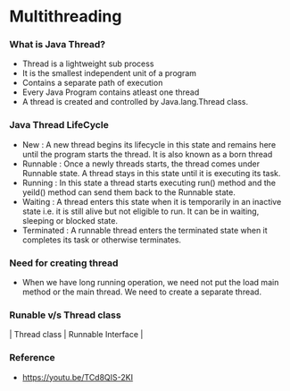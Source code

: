 # Multithreading


### What is Java Thread?
- Thread is a lightweight sub process
- It is the smallest independent unit of a program
- Contains a separate path of execution
- Every Java Program contains atleast one thread
- A thread is created and controlled by Java.lang.Thread class.

### Java Thread LifeCycle
- New : A new thread begins its lifecycle in this state and remains here until the program starts the thread. It is also known as a born thread
- Runnable : Once a newly threads starts, the thread comes under Runnable state. A thread stays in this state until it is executing its task.
- Running : In this state a thread starts executing run() method and the yeild() method can send them back to the Runnable state.
- Waiting : A thread enters this state when it is temporarily in an inactive state i.e. it is still alive but not eligible to run. It can be in waiting, sleeping or blocked state.
- Terminated : A runnable thread enters the terminated state when it completes its task or otherwise terminates.

### Need for creating thread
- When we have long running operation, we need not put the load main method or the main thread. We need to create a separate thread.


### Runable v/s Thread class

| Thread class | Runnable Interface |


### Reference
- https://youtu.be/TCd8QIS-2KI

